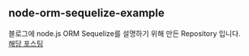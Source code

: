 ## node-orm-sequelize-example
블로그에 node.js ORM Sequelize를 설명하기 위해 만든 Repository 입니다. <br />
[해당 포스팅](https://coxemonkey.tistory.com/48)
